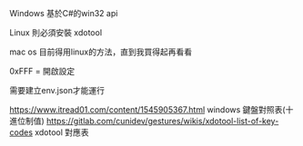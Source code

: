 Windows 基於C#的win32 api

Linux 則必須安裝 xdotool

mac os 目前得用linux的方法，直到我買得起再看看

0xFFF = 開啟設定

需要建立env.json才能運行

https://www.itread01.com/content/1545905367.html windows 鍵盤對照表(十進位制值)
https://gitlab.com/cunidev/gestures/wikis/xdotool-list-of-key-codes xdotool 對應表